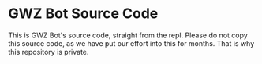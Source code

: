 # GWZ Bot Source Code

This is GWZ Bot's source code, straight from the repl. Please do not copy this source code, as we have put our effort into this for months. That is why this repository is private.
